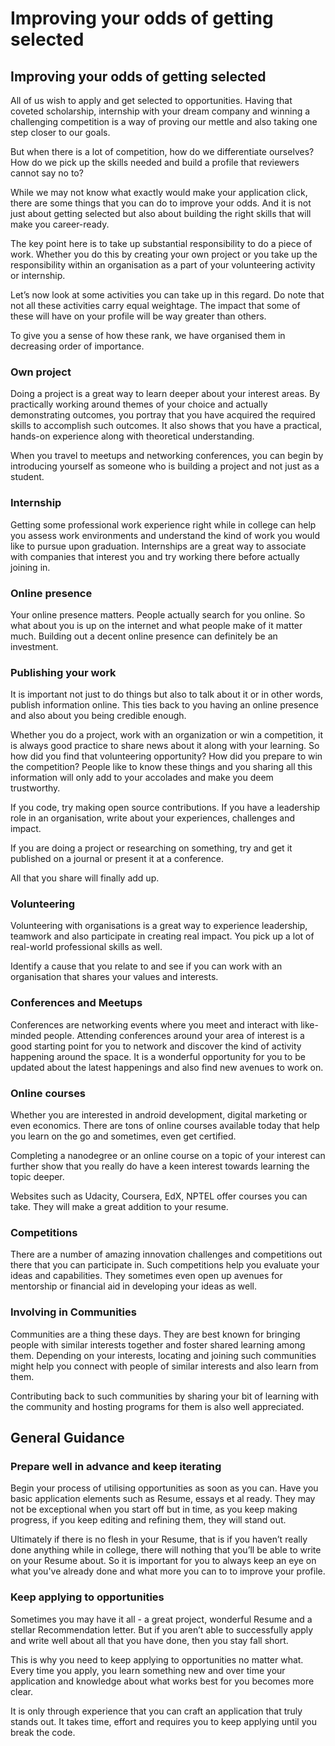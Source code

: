 # Improving your odds of getting selected

## Improving your odds of getting selected

All of us wish to apply and get selected to opportunities. Having that coveted scholarship, internship with your dream company and winning a challenging competition is a way of proving our mettle and also taking one step closer to our goals.

But when there is a lot of competition, how do we differentiate ourselves? How do we pick up the skills needed and build a profile that reviewers cannot say no to?

While we may not know what exactly would make your application click, there are some things that you can do to improve your odds. And it is not just about getting selected but also about building the right skills that will make you career-ready.

The key point here is to take up substantial responsibility to do a piece of work. Whether you do this by creating your own project or you take up the responsibility within an organisation as a part of your volunteering activity or internship.

Let’s now look at some activities you can take up in this regard. Do note that not all these activities carry equal weightage. The impact that some of these will have on your profile will be way greater than others.

To give you a sense of how these rank, we have organised them in decreasing order of importance.

### **Own project**

Doing a project is a great way to learn deeper about your interest areas. By practically working around themes of your choice and actually demonstrating outcomes, you portray that you have acquired the required skills to accomplish such outcomes. It also shows that you have a practical, hands-on experience along with theoretical understanding.

When you travel to meetups and networking conferences, you can begin by introducing yourself as someone who is building a project and not just as a student.

### **Internship**

Getting some professional work experience right while in college can help you assess work environments and understand the kind of work you would like to pursue upon graduation. Internships are a great way to associate with companies that interest you and try working there before actually joining in.

### **Online presence**

Your online presence matters. People actually search for you online. So what about you is up on the internet and what people make of it matter much. Building out a decent online presence can definitely be an investment.

### **Publishing your work**

It is important not just to do things but also to talk about it or in other words, publish information online. This ties back to you having an online presence and also about you being credible enough.

Whether you do a project, work with an organization or win a competition, it is always good practice to share news about it along with your learning. So how did you find that volunteering opportunity? How did you prepare to win the competition? People like to know these things and you sharing all this information will only add to your accolades and make you deem trustworthy.

If you code, try making open source contributions. If you have a leadership role in an organisation, write about your experiences, challenges and impact.

If you are doing a project or researching on something, try and get it published on a journal or present it at a conference.

All that you share will finally add up.

### **Volunteering**

Volunteering with organisations is a great way to experience leadership, teamwork and also participate in creating real impact. You pick up a lot of real-world professional skills as well.

Identify a cause that you relate to and see if you can work with an organisation that shares your values and interests.

### **Conferences and Meetups**

Conferences are networking events where you meet and interact with like-minded people. Attending conferences around your area of interest is a good starting point for you to network and discover the kind of activity happening around the space. It is a wonderful opportunity for you to be updated about the latest happenings and also find new avenues to work on.

### **Online courses**

Whether you are interested in android development, digital marketing or even economics. There are tons of online courses available today that help you learn on the go and sometimes, even get certified.

Completing a nanodegree or an online course on a topic of your interest can further show that you really do have a keen interest towards learning the topic deeper.

Websites such as Udacity, Coursera, EdX, NPTEL offer courses you can take. They will make a great addition to your resume.

### **Competitions**

There are a number of amazing innovation challenges and competitions out there that you can participate in. Such competitions help you evaluate your ideas and capabilities. They sometimes even open up avenues for mentorship or financial aid in developing your ideas as well.

### **Involving in Communities**

Communities are a thing these days. They are best known for bringing people with similar interests together and foster shared learning among them. Depending on your interests, locating and joining such communities might help you connect with people of similar interests and also learn from them.

Contributing back to such communities by sharing your bit of learning with the community and hosting programs for them is also well appreciated.

## General Guidance

### **Prepare well in advance and keep iterating**

Begin your process of utilising opportunities as soon as you can. Have you basic application elements such as Resume, essays et al ready. They may not be exceptional when you start off but in time, as you keep making progress, if you keep editing and refining them, they will stand out.

Ultimately if there is no flesh in your Resume, that is if you haven’t really done anything while in college, there will nothing that you’ll be able to write on your Resume about. So it is important for you to always keep an eye on what you've already done and what more you can to to improve your profile.

### **Keep applying to opportunities**

Sometimes you may have it all - a great project, wonderful Resume and a stellar Recommendation letter. But if you aren’t able to successfully apply and write well about all that you have done, then you stay fall short.

This is why you need to keep applying to opportunities no matter what. Every time you apply, you learn something new and over time your application and knowledge about what works best for you becomes more clear.

It is only through experience that you can craft an application that truly stands out. It takes time, effort and requires you to keep applying until you break the code.

